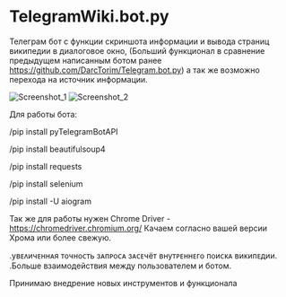# TelegramWiki.bot.py
Телеграм бот с функции скриншота информации и вывода страниц википедии в диалоговое окно, (Больший функционал в сравнение предыдущем написанным ботом ранее https://github.com/DarcTorim/Telegram.bot.py) а так же возможно перехода на источник информации. 

![Screenshot_1](https://user-images.githubusercontent.com/124584927/220329927-1977a159-2b9c-4621-8f0b-e2bf3f537a48.png)
![Screenshot_2](https://user-images.githubusercontent.com/124584927/220329933-eb038c0c-ebc5-451a-a442-5bba37874786.png)


Для работы бота:

/pip install pyTelegramBotAPI

/pip install beautifulsoup4

/pip install requests

/pip install selenium

/pip install -U aiogram

Так же для работы нужен Chrome Driver - https://chromedriver.chromium.org/
Качаем согласно вашей версии Хрома или более свежую.


.уʙᴇᴧичᴇннᴀя ᴛ᧐чн᧐ᴄᴛь зᴀᴨᴩ᧐ᴄᴀ зᴀᴄᴇчёᴛ ʙнуᴛᴩᴇннᴇᴦ᧐ ᴨ᧐иᴄᴋᴀ ʙиᴋиᴨᴇдии.
.Больше взаимодействия между пользователем и ботом.

Принимаю внедрение новых инструментов и функционала
